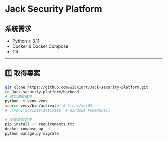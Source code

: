 
# Jack Security Platform

## 系統需求

- Python ≥ 3.11
- Docker & Docker Compose
- Git

---

## 1️⃣ 取得專案

```bash
git clone https://github.com/wick10rt/Jack-security-platform.git
cd Jack-security-platform/backend
# 建立虛擬環境
python -m venv venv
source venv/bin/activate  # Linux/macOS
# .\venv\Scripts\activate  # Windows PowerShell

# 安裝依賴套件
pip install -r requirements.txt
docker-compose up -d
python manage.py migrate
